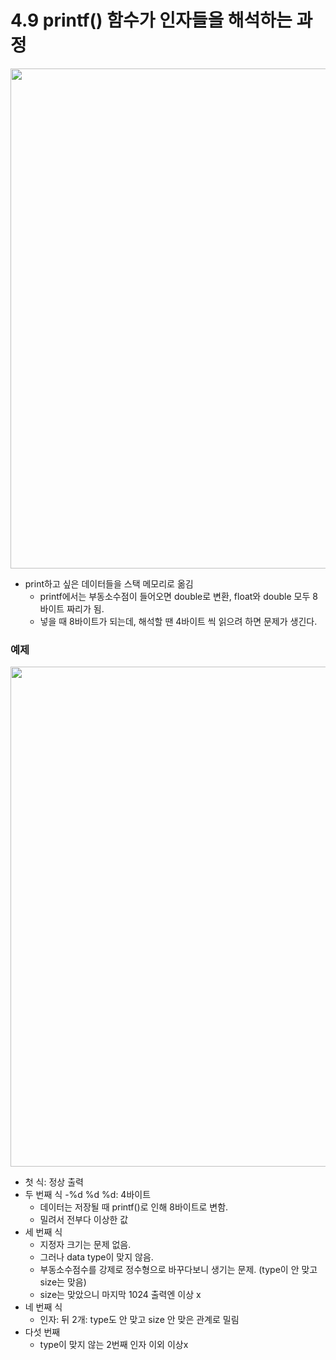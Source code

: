 # 4.9 printf() 함수가 인자들을 해석하는 과정

<img src="https://github.com/uber9ma/following_C/blob/master/images/chapter4/printf16.png?raw=true" width="800">

* print하고 싶은 데이터들을 스택 메모리로 옮김
    - printf에서는 부동소수점이 들어오면 double로 변환, float와 double 모두 8바이트 짜리가 됨.
    - 넣을 때 8바이트가 되는데, 해석할 땐 4바이트 씩 읽으려 하면 문제가 생긴다.

### 예제
<img src="https://github.com/uber9ma/following_C/blob/master/images/chapter4/printf17.png?raw=true" width="800">

* 첫 식: 정상 출력
* 두 번째 식
    -%d %d %d: 4바이트
    - 데이터는 저장될 때 printf()로 인해 8바이트로 변함.
    - 밀려서 전부다 이상한 값
* 세 번째 식
    - 지정자 크기는 문제 없음.
    - 그러나 data type이 맞지 않음.
    - 부동소수점수를 강제로 정수형으로 바꾸다보니 생기는 문제. (type이 안 맞고 size는 맞음)
    - size는 맞았으니 마지막 1024 출력엔 이상 x
* 네 번째 식
    - 인자: 뒤 2개: type도 안 맞고 size 안 맞은 관계로 밀림
* 다섯 번째
    - type이 맞지 않는 2번째 인자 이외 이상x
